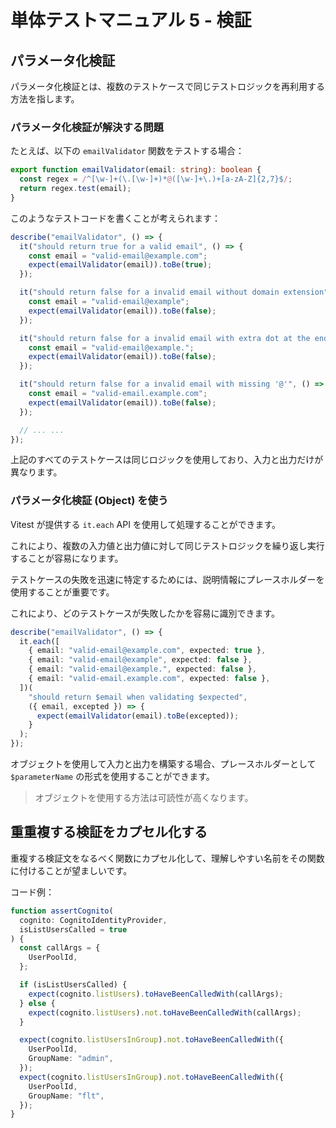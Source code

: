 # 単体テストマニュアル 5 - 検証

## パラメータ化検証

パラメータ化検証とは、複数のテストケースで同じテストロジックを再利用する方法を指します。

### パラメータ化検証が解決する問題

たとえば、以下の `emailValidator` 関数をテストする場合：

```ts
export function emailValidator(email: string): boolean {
  const regex = /^[\w-]+(\.[\w-]+)*@([\w-]+\.)+[a-zA-Z]{2,7}$/;
  return regex.test(email);
}
```

このようなテストコードを書くことが考えられます：

```ts
describe("emailValidator", () => {
  it("should return true for a valid email", () => {
    const email = "valid-email@example.com";
    expect(emailValidator(email)).toBe(true);
  });

  it("should return false for a invalid email without domain extension", () => {
    const email = "valid-email@example";
    expect(emailValidator(email)).toBe(false);
  });

  it("should return false for a invalid email with extra dot at the end", () => {
    const email = "valid-email@example.";
    expect(emailValidator(email)).toBe(false);
  });

  it("should return false for a invalid email with missing '@'", () => {
    const email = "valid-email.example.com";
    expect(emailValidator(email)).toBe(false);
  });

  // ... ...
});
```

上記のすべてのテストケースは同じロジックを使用しており、入力と出力だけが異なります。

### パラメータ化検証 (Object) を使う

Vitest が提供する `it.each` API を使用して処理することができます。

これにより、複数の入力値と出力値に対して同じテストロジックを繰り返し実行することが容易になります。

テストケースの失敗を迅速に特定するためには、説明情報にプレースホルダーを使用することが重要です。

これにより、どのテストケースが失敗したかを容易に識別できます。

```ts
describe("emailValidator", () => {
  it.each([
    { email: "valid-email@example.com", expected: true },
    { email: "valid-email@example", expected: false },
    { email: "valid-email@example.", expected: false },
    { email: "valid-email.example.com", expected: false },
  ])(
    "should return $email when validating $expected",
    ({ email, excepted }) => {
      expect(emailValidator(email).toBe(excepted));
    }
  );
});
```

オブジェクトを使用して入力と出力を構築する場合、プレースホルダーとして `$parameterName` の形式を使用することができます。

> オブジェクトを使用する方法は可読性が高くなります。

## 重重複する検証をカプセル化する

重複する検証文をなるべく関数にカプセル化して、理解しやすい名前をその関数に付けることが望ましいです。

コード例：

```ts
function assertCognito(
  cognito: CognitoIdentityProvider,
  isListUsersCalled = true
) {
  const callArgs = {
    UserPoolId,
  };

  if (isListUsersCalled) {
    expect(cognito.listUsers).toHaveBeenCalledWith(callArgs);
  } else {
    expect(cognito.listUsers).not.toHaveBeenCalledWith(callArgs);
  }

  expect(cognito.listUsersInGroup).not.toHaveBeenCalledWith({
    UserPoolId,
    GroupName: "admin",
  });
  expect(cognito.listUsersInGroup).not.toHaveBeenCalledWith({
    UserPoolId,
    GroupName: "flt",
  });
}
```
